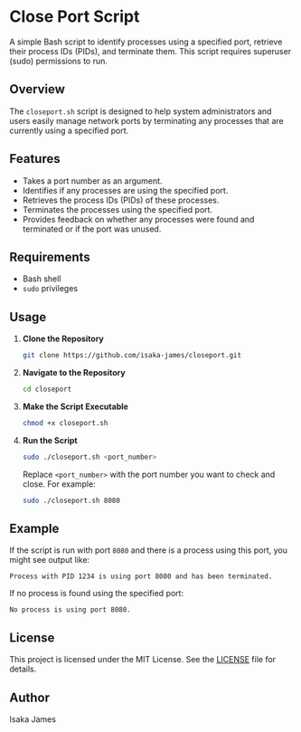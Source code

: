 # Close Port Script

A simple Bash script to identify processes using a specified port, retrieve their process IDs (PIDs), and terminate them. This script requires superuser (sudo) permissions to run.

## Overview

The `closeport.sh` script is designed to help system administrators and users easily manage network ports by terminating any processes that are currently using a specified port. 

## Features

- Takes a port number as an argument.
- Identifies if any processes are using the specified port.
- Retrieves the process IDs (PIDs) of these processes.
- Terminates the processes using the specified port.
- Provides feedback on whether any processes were found and terminated or if the port was unused.

## Requirements

- Bash shell
- `sudo` privileges

## Usage

1. **Clone the Repository**

   ```bash
   git clone https://github.com/isaka-james/closeport.git
   ```

2. **Navigate to the Repository**

   ```bash
   cd closeport
   ```

3. **Make the Script Executable**

   ```bash
   chmod +x closeport.sh
   ```

4. **Run the Script**

   ```bash
   sudo ./closeport.sh <port_number>
   ```

   Replace `<port_number>` with the port number you want to check and close. For example:

   ```bash
   sudo ./closeport.sh 8080
   ```

## Example

If the script is run with port `8080` and there is a process using this port, you might see output like:

```
Process with PID 1234 is using port 8080 and has been terminated.
```

If no process is found using the specified port:

```
No process is using port 8080.
```

## License

This project is licensed under the MIT License. See the [LICENSE](LICENSE) file for details.

## Author

Isaka James
